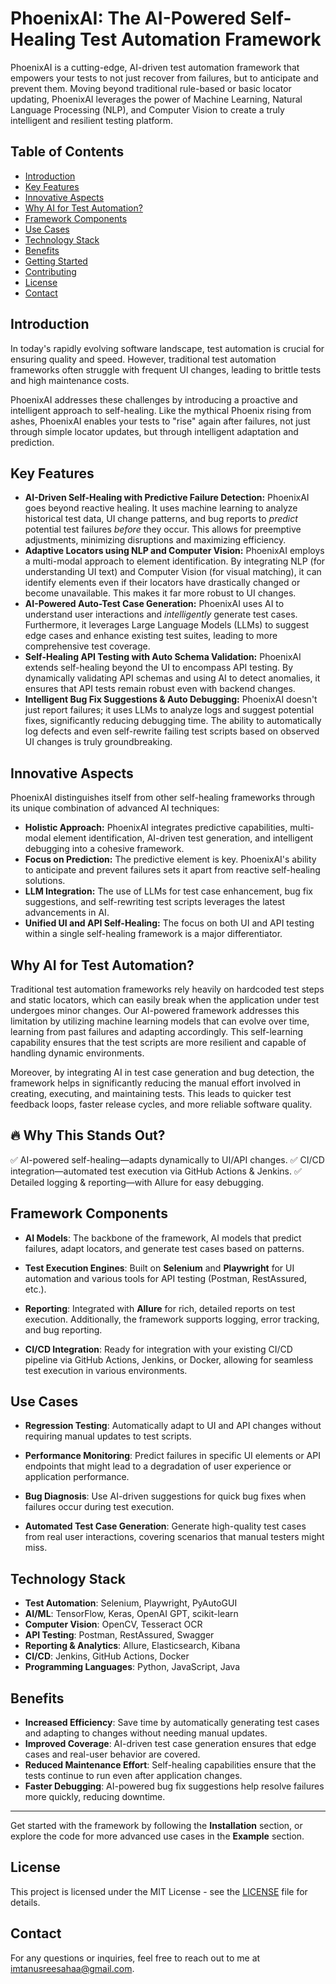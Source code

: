 # PhoenixAI: The AI-Powered Self-Healing Test Automation Framework

PhoenixAI is a cutting-edge, AI-driven test automation framework that empowers your tests to not just recover from failures, but to anticipate and prevent them.  Moving beyond traditional rule-based or basic locator updating, PhoenixAI leverages the power of Machine Learning, Natural Language Processing (NLP), and Computer Vision to create a truly intelligent and resilient testing platform.

## Table of Contents

* [Introduction](#introduction)
* [Key Features](#key-features)
* [Innovative Aspects](#innovative-aspects)
* [Why AI for Test Automation?](#why-ai-for-test-automation)
* [Framework Components](#framework-components)
* [Use Cases](#use-cases)
* [Technology Stack](#technology-stack)
* [Benefits](#benefits)
* [Getting Started](#getting-started)
* [Contributing](#contributing)
* [License](#license)
* [Contact](#contact)


## Introduction

In today's rapidly evolving software landscape, test automation is crucial for ensuring quality and speed.  However, traditional test automation frameworks often struggle with frequent UI changes, leading to brittle tests and high maintenance costs. 

PhoenixAI addresses these challenges by introducing a proactive and intelligent approach to self-healing.  Like the mythical Phoenix rising from ashes, PhoenixAI enables your tests to "rise" again after failures, not just through simple locator updates, but through intelligent adaptation and prediction.

## Key Features

* **AI-Driven Self-Healing with Predictive Failure Detection:**  PhoenixAI goes beyond reactive healing. It uses machine learning to analyze historical test data, UI change patterns, and bug reports to *predict* potential test failures *before* they occur. This allows for preemptive adjustments, minimizing disruptions and maximizing efficiency.
* **Adaptive Locators using NLP and Computer Vision:**  PhoenixAI employs a multi-modal approach to element identification.  By integrating NLP (for understanding UI text) and Computer Vision (for visual matching), it can identify elements even if their locators have drastically changed or become unavailable. This makes it far more robust to UI changes.
* **AI-Powered Auto-Test Case Generation:**  PhoenixAI uses AI to understand user interactions and *intelligently* generate test cases. Furthermore, it leverages Large Language Models (LLMs) to suggest edge cases and enhance existing test suites, leading to more comprehensive test coverage.
* **Self-Healing API Testing with Auto Schema Validation:**  PhoenixAI extends self-healing beyond the UI to encompass API testing. By dynamically validating API schemas and using AI to detect anomalies, it ensures that API tests remain robust even with backend changes.
* **Intelligent Bug Fix Suggestions & Auto Debugging:**  PhoenixAI doesn't just report failures; it uses LLMs to analyze logs and suggest potential fixes, significantly reducing debugging time. The ability to automatically log defects and even self-rewrite failing test scripts based on observed UI changes is truly groundbreaking.

## Innovative Aspects

PhoenixAI distinguishes itself from other self-healing frameworks through its unique combination of advanced AI techniques:

* **Holistic Approach:** PhoenixAI integrates predictive capabilities, multi-modal element identification, AI-driven test generation, and intelligent debugging into a cohesive framework.
* **Focus on Prediction:** The predictive element is key. PhoenixAI's ability to anticipate and prevent failures sets it apart from reactive self-healing solutions.
* **LLM Integration:** The use of LLMs for test case enhancement, bug fix suggestions, and self-rewriting test scripts leverages the latest advancements in AI.
* **Unified UI and API Self-Healing:** The focus on both UI and API testing within a single self-healing framework is a major differentiator.


## Why AI for Test Automation?

Traditional test automation frameworks rely heavily on hardcoded test steps and static locators, which can easily break when the application under test undergoes minor changes. Our AI-powered framework addresses this limitation by utilizing machine learning models that can evolve over time, learning from past failures and adapting accordingly. This self-learning capability ensures that the test scripts are more resilient and capable of handling dynamic environments.

Moreover, by integrating AI in test case generation and bug detection, the framework helps in significantly reducing the manual effort involved in creating, executing, and maintaining tests. This leads to quicker test feedback loops, faster release cycles, and more reliable software quality.

## 🔥 Why This Stands Out?
✅ AI-powered self-healing—adapts dynamically to UI/API changes.
✅ CI/CD integration—automated test execution via GitHub Actions & Jenkins.
✅ Detailed logging & reporting—with Allure for easy debugging.

## Framework Components

- **AI Models**: The backbone of the framework, AI models that predict failures, adapt locators, and generate test cases based on patterns.
  
- **Test Execution Engines**: Built on **Selenium** and **Playwright** for UI automation and various tools for API testing (Postman, RestAssured, etc.).

- **Reporting**: Integrated with **Allure** for rich, detailed reports on test execution. Additionally, the framework supports logging, error tracking, and bug reporting.

- **CI/CD Integration**: Ready for integration with your existing CI/CD pipeline via GitHub Actions, Jenkins, or Docker, allowing for seamless test execution in various environments.

## Use Cases

- **Regression Testing**: Automatically adapt to UI and API changes without requiring manual updates to test scripts.
  
- **Performance Monitoring**: Predict failures in specific UI elements or API endpoints that might lead to a degradation of user experience or application performance.

- **Bug Diagnosis**: Use AI-driven suggestions for quick bug fixes when failures occur during test execution.

- **Automated Test Case Generation**: Generate high-quality test cases from real user interactions, covering scenarios that manual testers might miss.

## Technology Stack

- **Test Automation**: Selenium, Playwright, PyAutoGUI
- **AI/ML**: TensorFlow, Keras, OpenAI GPT, scikit-learn
- **Computer Vision**: OpenCV, Tesseract OCR
- **API Testing**: Postman, RestAssured, Swagger
- **Reporting & Analytics**: Allure, Elasticsearch, Kibana
- **CI/CD**: Jenkins, GitHub Actions, Docker
- **Programming Languages**: Python, JavaScript, Java

## Benefits

- **Increased Efficiency**: Save time by automatically generating test cases and adapting to changes without needing manual updates.
- **Improved Coverage**: AI-driven test case generation ensures that edge cases and real-user behavior are covered.
- **Reduced Maintenance Effort**: Self-healing capabilities ensure that the tests continue to run even after application changes.
- **Faster Debugging**: AI-powered bug fix suggestions help resolve failures more quickly, reducing downtime.



---

Get started with the framework by following the **Installation** section, or explore the code for more advanced use cases in the **Example** section.


## License

This project is licensed under the MIT License - see the [LICENSE](LICENSE) file for details.

## Contact

For any questions or inquiries, feel free to reach out to me at [imtanusreesahaa@gmail.com](mailto:imtanusreesahaa@gmail.com).

